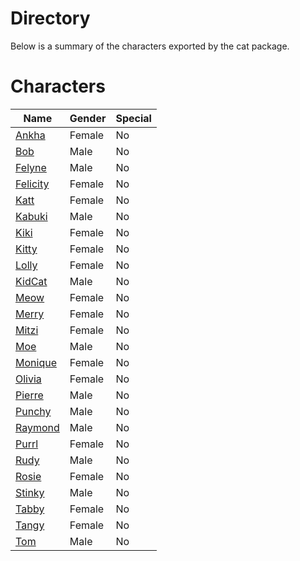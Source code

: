 # Directory
Below is a summary of the characters exported by the cat package.
# Characters
|Name|Gender|Special|
|---|---|---|
|[Ankha](./character/cat/ankha.go)|Female|No|
|[Bob](./character/cat/bob.go)|Male|No|
|[Felyne](./character/cat/felyne.go)|Male|No|
|[Felicity](./character/cat/felicity.go)|Female|No|
|[Katt](./character/cat/katt.go)|Female|No|
|[Kabuki](./character/cat/kabuki.go)|Male|No|
|[Kiki](./character/cat/kiki.go)|Female|No|
|[Kitty](./character/cat/kitty.go)|Female|No|
|[Lolly](./character/cat/lolly.go)|Female|No|
|[KidCat](./character/cat/kidcat.go)|Male|No|
|[Meow](./character/cat/meow.go)|Female|No|
|[Merry](./character/cat/merry.go)|Female|No|
|[Mitzi](./character/cat/mitzi.go)|Female|No|
|[Moe](./character/cat/moe.go)|Male|No|
|[Monique](./character/cat/monique.go)|Female|No|
|[Olivia](./character/cat/olivia.go)|Female|No|
|[Pierre](./character/cat/pierre.go)|Male|No|
|[Punchy](./character/cat/punchy.go)|Male|No|
|[Raymond](./character/cat/raymond.go)|Male|No|
|[Purrl](./character/cat/purrl.go)|Female|No|
|[Rudy](./character/cat/rudy.go)|Male|No|
|[Rosie](./character/cat/rosie.go)|Female|No|
|[Stinky](./character/cat/stinky.go)|Male|No|
|[Tabby](./character/cat/tabby.go)|Female|No|
|[Tangy](./character/cat/tangy.go)|Female|No|
|[Tom](./character/cat/tom.go)|Male|No|
